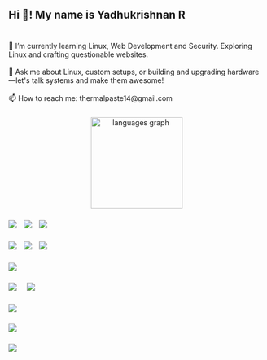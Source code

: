 <h2 align="left">Hi 👋! My name is Yadhukrishnan R</h2>

###

<p align="left"><br>🌱 I’m currently learning Linux, Web Development and Security. Exploring Linux and crafting questionable websites.<br><br>    💬 Ask me about Linux, custom setups, or building and upgrading hardware—let's talk systems and make them awesome!<br><br>    📫 How to reach me: thermalpaste14@gmail.com</p>

###

<div align="center">
  <img src="https://github-readme-stats.vercel.app/api/top-langs?username=Yadhu121&locale=en&hide_title=false&layout=compact&card_width=320&langs_count=5&theme=aura&hide_border=true" height="180" alt="languages graph"  />
</div>

###

<div align="left">
  <img src="https://img.shields.io/badge/C-00599C?style=for-the-badge&logo=c&logoColor=white"  />
  <img width="6" />
  <img src="https://img.shields.io/badge/Java-ED8B00?style=for-the-badge&logo=openjdk&logoColor=white" />
  <img width="6" />
  <img src="https://img.shields.io/badge/Python-14354C?style=for-the-badge&logo=python&logoColor=white"  />
</div>

###

<div align="left">
  <img src= 	"https://img.shields.io/badge/HTML5-E34F26?style=for-the-badge&logo=html5&logoColor=white" />
  <img width="6">
  <img src="https://img.shields.io/badge/CSS3-1572B6?style=for-the-badge&logo=css3&logoColor=white"  />
  <img width="6" />
  <img src="https://img.shields.io/badge/JavaScript-F7DF1E?style=for-the-badge&logo=javascript&logoColor=black"  />
</div>

###

<div align="left">
  <img src="https://img.shields.io/badge/PHP-777BB4?style=for-the-badge&logo=php&logoColor=white"  />
</div>

###

<div align="left">
  <img src="https://img.shields.io/badge/Linux-FCC624?style=for-the-badge&logo=linux&logoColor=black"  />
  <img width="12" />
  <img src="https://img.shields.io/badge/Shell_Script-121011?style=for-the-badge&logo=gnu-bash&logoColor=white"  />
</div>

###

<div align="left">
  <img src="https://img.shields.io/badge/MySQL-00000F?style=for-the-badge&logo=mysql&logoColor=white"  />
</div>

###

<div align="left">
  <img src="https://img.shields.io/badge/Git-F05032?logo=git&logoColor=white&style=for-the-badge"  />
</div>

###

<div align="left">
  <img src="https://img.shields.io/badge/blender-%23F5792A.svg?style=for-the-badge&logo=blender&logoColor=white"  />
</div>


###
